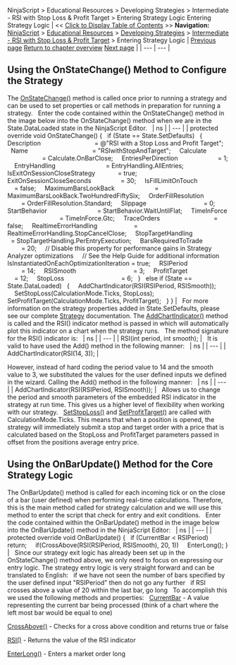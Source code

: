 ﻿
NinjaScript > Educational Resources > Developing Strategies > Intermediate - RSI with Stop Loss & Profit Target > Entering Strategy Logic
Entering Strategy Logic
| << [Click to Display Table of Contents](entering_strategy_logic.md) >> **Navigation:**     [NinjaScript](ninjascript.md) > [Educational Resources](educational_resources.md) > [Developing Strategies](developing_strategies.md) > [Intermediate - RSI with Stop Loss & Profit Target](intermediate_-_rsi_with_stop_l.md) > Entering Strategy Logic | [Previous page](set_up11.md) [Return to chapter overview](intermediate_-_rsi_with_stop_l.md) [Next page](compiling8.md) |
| --- | --- |
## Using the OnStateChange() Method to Configure the Strategy
The [OnStateChange()](onstatechange.md) method is called once prior to running a strategy and can be used to set properties or call methods in preparation for running a strategy.
 
Enter the code contained within the OnStateChange() method in the image below into the OnStateChange() method when we are in the State.DataLoaded state in the NinjaScript Editor.
 
| ns |
| --- |
| protected override void OnStateChange() {    if (State == State.SetDefaults)    {      Description                               = @"RSI with a Stop Loss and Profit Target";      Name                                     = "RSIwithStopAndTarget";      Calculate                                 = Calculate.OnBarClose;      EntriesPerDirection                       = 1;      EntryHandling                             = EntryHandling.AllEntries;      IsExitOnSessionCloseStrategy             = true;      ExitOnSessionCloseSeconds                 = 30;      IsFillLimitOnTouch                       = false;      MaximumBarsLookBack                       = MaximumBarsLookBack.TwoHundredFiftySix;      OrderFillResolution                       = OrderFillResolution.Standard;      Slippage                                 = 0;      StartBehavior                             = StartBehavior.WaitUntilFlat;      TimeInForce                               = TimeInForce.Gtc;      TraceOrders                               = false;      RealtimeErrorHandling                     = RealtimeErrorHandling.StopCancelClose;      StopTargetHandling                       = StopTargetHandling.PerEntryExecution;      BarsRequiredToTrade                       = 20;      // Disable this property for performance gains in Strategy Analyzer optimizations      // See the Help Guide for additional information      IsInstantiatedOnEachOptimizationIteration = true;      RSIPeriod                                 = 14;      RSISmooth                                 = 3;      ProfitTarget                             = 12;      StopLoss                                 = 6;    }    else if (State == State.DataLoaded)    {      AddChartIndicator(RSI(RSIPeriod, RSISmooth));             SetStopLoss(CalculationMode.Ticks, StopLoss);      SetProfitTarget(CalculationMode.Ticks, ProfitTarget);    } } |
 
For more information on the strategy properties added in State.SetDefaults, please see our complete [Strategy](strategy.md) documentation.
The [AddChartIndicator()](addchartindicator.md) method is called and the RSI() indicator method is passed in which will automatically plot this indicator on a chart when the strategy runs.
 
The method signature for the RSI() indicator is: 
 
| ns |
| --- |
| RSI(int period, int smooth); |
 
It is valid to have used the Add() method in the following manner:
 
| ns |
| --- |
| AddChartIndicator(RSI(14, 3)); |
   

However, instead of hard coding the period value to 14 and the smooth value to 3, we substituted the values for the user defined inputs we defined in the wizard. Calling the Add() method in the following manner:
 
| ns |
| --- |
| AddChartIndicator(RSI(RSIPeriod, RSISmooth)); |
 
Allows us to change the period and smooth parameters of the embedded RSI indicator in the strategy at run time. This gives us a higher level of flexibility when working with our strategy.
 
[SetStopLoss()](setstoploss.md) and [SetProfitTarget()](setprofittarget.md) are called with CalculationMode.Ticks. This means that when a position is opened, the strategy will immediately submit a stop and target order with a price that is calculated based on the StopLoss and ProfitTarget parameters passed in offset from the positions average entry price.

## Using the OnBarUpdate() Method for the Core Strategy Logic
The OnBarUpdate() method is called for each incoming tick or on the close of a bar (user defined) when performing real-time calculations. Therefore, this is the main method called for strategy calculation and we will use this method to enter the script that check for entry and exit conditions.
 
Enter the code contained within the OnBarUpdate() method in the image below into the OnBarUpdate() method in the NinjaScript Editor:
 
| ns |
| --- |
| protected override void OnBarUpdate() {    if (CurrentBar < RSIPeriod)      return;        if(CrossAbove(RSI(RSIPeriod, RSISmooth), 20, 1))      EnterLong(); } |
 
Since our strategy exit logic has already been set up in the OnStateChange() method above, we only need to focus on expressing our entry logic. The strategy entry logic is very straight forward and can be translated to English:
 
if we have not seen the number of bars specified by the user defined input "RSIPeriod" then do not go any further
 
if RSI crosses above a value of 20 within the last bar, go long
 
To accomplish this we used the following methods and properties:
 
[CurrentBar](currentbar.md) - A value representing the current bar being processed (think of a chart where the left most bar would be equal to one)   

[CrossAbove()](crossabove.md) - Checks for a cross above condition and returns true or false   

[RSI()](relative_strength_index_rsi.md) - Returns the value of the RSI indicator   

[EnterLong()](enterlong.md) - Enters a market order long

